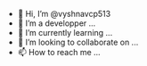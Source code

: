 - 👋 Hi, I’m @vyshnavcp513
- 👀 I’m a developper ...
- 🌱 I’m currently learning ...
- 💞️ I’m looking to collaborate on ...
- 📫 How to reach me ...

<!---
vyshnavcp513/vyshnavcp513 is a ✨ special ✨ repository because its `README.md` (this file) appears on your GitHub profile.
You can click the Preview link to take a look at your changes.
--->
